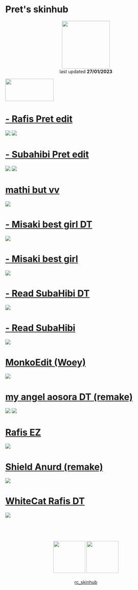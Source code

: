 # Pret's skinhub
<p align="center">
<a href="https://osu.ppy.sh/users/20579011">
  <img src="https://a.ppy.sh/20579011"  
       width="150"
       height="150"></a>
<br>
last updated <b>27/01/2023</b>
</p>

<a href="https://www.youtube.com/watch?v=kbbgypvGPgM">
<img src="https://i.imgur.com/uDyKiLi.png"
       width="151" 
       height="70"/></a>

# [- Rafis Pret edit](https://github.com/ryancranie/skinhub/raw/tyfh/player/pret/-%20Rafis%20Pret%20edit.osk)
[![](https://i.imgur.com/QQOFpGb.jpeg)](https://github.com/ryancranie/skinhub/raw/tyfh/player/pret/-%20Rafis%20Pret%20edit.osk)
[![](https://osu.ppy.sh/ss/19191634/ee12)](https://github.com/ryancranie/skinhub/raw/tyfh/player/pret/-%20Rafis%20Pret%20edit.osk)

# [- Subahibi Pret edit](https://github.com/ryancranie/skinhub/raw/tyfh/player/pret/-%20Subahibi%20Pret%20edit.osk)
[![](https://i.imgur.com/FNWAMyO.jpeg)](https://github.com/ryancranie/skinhub/raw/tyfh/player/pret/-%20Subahibi%20Pret%20edit.osk)
[![](https://osu.ppy.sh/ss/19191631/848e)](https://github.com/ryancranie/skinhub/raw/tyfh/player/pret/-%20Subahibi%20Pret%20edit.osk)

# [mathi but vv](https://github.com/ryancranie/skinhub/raw/tyfh/player/pret/mathi%20but%20VV.osk)
[![](https://i.imgur.com/kfG8ZNi.jpeg)](https://github.com/ryancranie/skinhub/raw/tyfh/player/pret/mathi%20but%20VV.osk) 

# [- Misaki best girl DT](https://github.com/ryancranie/skinhub/raw/tyfh/player/pret/-%20Misaki%20best%20girl%20DT.osk)
[![](https://i.imgur.com/nt9RJa3.jpeg)](https://github.com/ryancranie/skinhub/raw/tyfh/player/pret/-%20Misaki%20best%20girl%20DT.osk)

# [- Misaki best girl](https://github.com/ryancranie/skinhub/raw/tyfh/player/pret/-%20Misaki%20best%20girl.osk)
[![](https://i.imgur.com/A67pIVe.jpeg)](https://github.com/ryancranie/skinhub/raw/tyfh/player/pret/-%20Misaki%20best%20girl.osk)

# [- Read SubaHibi DT](https://github.com/ryancranie/skinhub/raw/tyfh/player/pret/-%20Read%20SubaHibi%20DT.osk)
[![](https://i.imgur.com/fDaZXyp.jpeg)](https://github.com/ryancranie/skinhub/raw/tyfh/player/pret/-%20Read%20SubaHibi%20DT.osk)

# [- Read SubaHibi](https://github.com/ryancranie/skinhub/raw/tyfh/player/pret/-%20Read%20SubaHibi.osk)
[![](https://i.imgur.com/pre2OaB.jpeg)](https://github.com/ryancranie/skinhub/raw/tyfh/player/pret/-%20Read%20SubaHibi.osk)

# [MonkoEdit (Woey)](https://github.com/ryancranie/skinhub/raw/tyfh/player/pret/MonkoEdit%20(Woey).osk)
[![](https://i.imgur.com/9NQqYMU.jpeg)](https://github.com/ryancranie/skinhub/raw/tyfh/player/pret/MonkoEdit%20(Woey).osk)

# [my angel aosora DT (remake)](https://github.com/ryancranie/skinhub/raw/tyfh/player/pret/my%20angel%20aosora%20DT%20(remake).osk)
[![](https://i.imgur.com/MfGjAVX.jpeg)](https://github.com/ryancranie/skinhub/raw/tyfh/player/pret/my%20angel%20aosora%20DT%20(remake).osk)
[![](https://osu.ppy.sh/ss/19191630/b9c4)](https://github.com/ryancranie/skinhub/raw/tyfh/player/pret/my%20angel%20aosora%20DT%20(remake).osk)

# [Rafis EZ](https://github.com/ryancranie/skinhub/raw/tyfh/player/pret/Rafis%20EZ.osk)
[![](https://i.imgur.com/mjiNjeV.jpeg)](https://github.com/ryancranie/skinhub/raw/tyfh/player/pret/Rafis%20EZ.osk)

# [Shield Anurd (remake)](https://github.com/ryancranie/skinhub/raw/tyfh/player/pret/Shield%20Anurd%20(remake).osk)
[![](https://i.imgur.com/po36aC8.jpeg)](https://github.com/ryancranie/skinhub/raw/tyfh/player/pret/Shield%20Anurd%20(remake).osk)

# [WhiteCat Rafis DT](https://github.com/ryancranie/skinhub/raw/tyfh/player/pret/WhiteCat%20Rafis%20DT.osk)
[![](https://i.imgur.com/qMxnE8i.jpeg)](https://github.com/ryancranie/skinhub/raw/tyfh/player/pret/WhiteCat%20Rafis%20DT.osk)

#
<p align="center">
  <br></br>
  <a href="https://www.twitch.tv/pret13">
  <img src="https://i.imgur.com/HM030lk.png" 
       width="100" 
       height="100"></a>
  <a href="https://twitter.com/Pret13_">
  <img src="https://i.imgur.com/PUQ5uWf.png" 
       width="100" 
       height="100"></a>
  <br></br>
  <a href="https://github.com/ryancranie/skinhub">rc_skinhub</a>
 </p>



